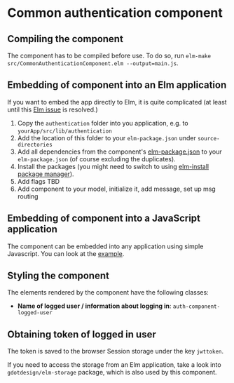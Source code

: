 # Common authentication component

## Compiling the component

The component has to be compiled before use. To do so, run 
`elm-make src/CommonAuthenticationComponent.elm --output=main.js`.

## Embedding of component into an Elm application

If you want to embed the app directly to Elm, it is quite complicated
(at least until this [Elm issue](https://github.com/elm-lang/elm-package/issues/87) is resolved.)

1. Copy the `authentication` folder into you application, e.g. to 
`yourApp/src/lib/authentication`
2. Add the location of this folder to your `elm-package.json` under 
`source-directories`
3. Add all dependencies from the component's [elm-package.json](elm-package.json)
to your `elm-package.json` (of course excluding the duplicates).
4. Install the packages (you might need to switch to using [elm-install 
package manager](https://github.com/gdotdesign/elm-github-install)).
5. Add flags TBD
6. Add component to your model, initialize it, add message, set up
msg routing

## Embedding of component into a JavaScript application

The component can be embedded into any application using 
simple Javascript. You can look at the [example](usage_example.html).

## Styling the component

The elements rendered by the component have the following classes:

  - **Name of logged user / information about logging in**: `auth-component-logged-user`
  
## Obtaining token of logged in user

The token is saved to the browser Session storage under the key `jwttoken`.

If you need to access the storage from an Elm application, 
take a look into `gdotdesign/elm-storage` package, which is also used by
this component.